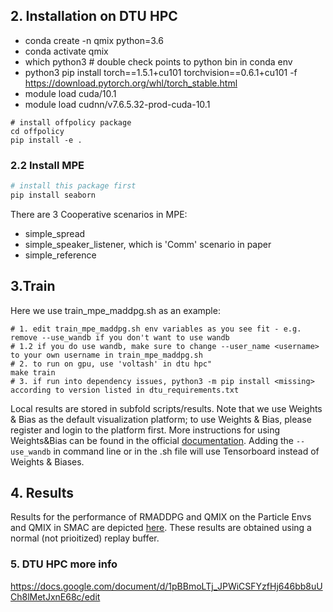 
## 2. Installation on DTU HPC
* conda create -n qmix python=3.6
* conda activate qmix
* which python3 # double check points to python bin in conda env
* python3 pip install torch==1.5.1+cu101 torchvision==0.6.1+cu101 -f https://download.pytorch.org/whl/torch_stable.html
* module load cuda/10.1
* module load cudnn/v7.6.5.32-prod-cuda-10.1

```
# install offpolicy package
cd offpolicy
pip install -e .
```

### 2.2 Install MPE

``` Bash
# install this package first
pip install seaborn
```

There are 3 Cooperative scenarios in MPE:

* simple_spread
* simple_speaker_listener, which is 'Comm' scenario in paper
* simple_reference

## 3.Train
Here we use train_mpe_maddpg.sh as an example:
```
# 1. edit train_mpe_maddpg.sh env variables as you see fit - e.g. remove --use_wandb if you don't want to use wandb
# 1.2 if you do use wandb, make sure to change --user_name <username> to your own username in train_mpe_maddpg.sh
# 2. to run on gpu, use 'voltash' in dtu hpc"
make train
# 3. if run into dependency issues, python3 -m pip install <missing> according to version listed in dtu_requirements.txt
```
Local results are stored in subfold scripts/results. Note that we use Weights & Bias as the default visualization platform; to use Weights & Bias, please register and login to the platform first. More instructions for using Weights&Bias can be found in the official [documentation](https://docs.wandb.ai/). Adding the `--use_wandb` in command line or in the .sh file will use Tensorboard instead of Weights & Biases. 

## 4. Results
Results for the performance of RMADDPG and QMIX on the Particle Envs and QMIX in SMAC are depicted [here](https://docs.google.com/document/d/1s0Kb76b7v4WGyhiCNLrt9St-WvhGnl2AUQCe1FS-ADM/edit?usp=sharing). These results are obtained using a normal (not prioitized) replay buffer.

### 5. DTU HPC more info
https://docs.google.com/document/d/1pBBmoLTj_JPWiCSFYzfHj646bb8uUCh8lMetJxnE68c/edit
